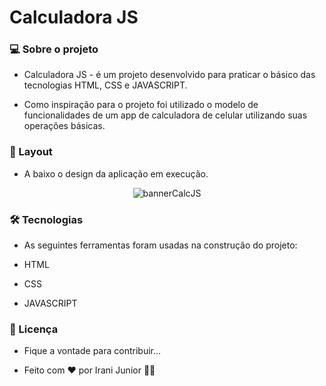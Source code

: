 # Calculadora JS

### 💻 Sobre o projeto

- Calculadora JS - é um projeto desenvolvido para praticar o básico das tecnologias HTML, CSS e JAVASCRIPT.

- Como inspiração para o projeto foi utilizado o modelo de funcionalidades de um app de calculadora de celular utilizando suas operações básicas.

### 🎨 Layout

- A baixo o design da aplicação em execução.

<p align="center">
  <img alt="bannerCalcJS" title="#bannerCalcJS" src="./img/gif_calculadora_js.gif">
</p>

### 🛠 Tecnologias

- As seguintes ferramentas foram usadas na construção do projeto:

- HTML
- CSS
- JAVASCRIPT

### 📝 Licença

- Fique a vontade para contribuir...

- Feito com ❤️ por Irani Junior 👋🏽